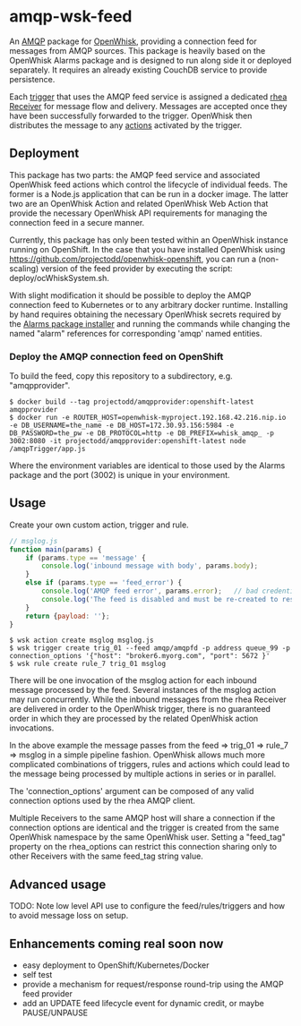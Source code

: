 # amqp-wsk-feed

An [AMQP](https://www.amqp.org/) package for [OpenWhisk](https://github.com/openwhisk/openwhisk), providing a connection feed for messages from AMQP sources.  This package is heavily based on the OpenWhisk Alarms package and is designed to run along side it or deployed separately.  It requires an already existing CouchDB service to provide persistence.

Each [trigger](https://github.com/openwhisk/openwhisk/blob/master/docs/triggers_rules.md) that uses the AMQP feed service is assigned a dedicated [rhea Receiver](https://github.com/grs/rhea#receiver) for message flow and delivery.  Messages are accepted once they have been successfully forwarded to the trigger.  OpenWhisk then distributes the message to any [actions](https://github.com/openwhisk/openwhisk/blob/master/docs/actions.md) activated by the trigger.

## Deployment

This package has two parts: the AMQP feed service and associated OpenWhisk feed actions which control the lifecycle of individual feeds.  The former is a Node.js application that can be run in a docker image.  The latter two are an OpenWhisk Action and related OpenWhisk Web Action that provide the necessary OpenWhisk API requirements for managing the connection feed in a secure manner.

Currently, this package has only been tested within an OpenWhisk instance running on OpenShift.  In the case that you have installed OpenWhisk using https://github.com/projectodd/openwhisk-openshift, you can run a (non-scaling) version of the feed provider by executing the script: deploy/ocWhiskSystem.sh.

With slight modification it should be possible to deploy the AMQP connection feed to Kubernetes or to any arbitrary docker runtime.  Installing by hand requires obtaining the necessary OpenWhisk secrets required by the [Alarms package installer](https://github.com/apache/incubator-openwhisk-package-alarms/blob/master/installCatalog.sh) and running the commands while changing the named "alarm" references for corresponding 'amqp' named entities.

### Deploy the AMQP connection feed on OpenShift

To build the feed, copy this repository to a subdirectory, e.g. "amqpprovider".

```
$ docker build --tag projectodd/amqpprovider:openshift-latest amqpprovider
$ docker run -e ROUTER_HOST=openwhisk-myproject.192.168.42.216.nip.io -e DB_USERNAME=the_name -e DB_HOST=172.30.93.156:5984 -e DB_PASSWORD=the_pw -e DB_PROTOCOL=http -e DB_PREFIX=whisk_amqp_ -p 3002:8080 -it projectodd/amqpprovider:openshift-latest node /amqpTrigger/app.js
```
Where the environment variables are identical to those used by the Alarms package and the port (3002) is unique in your environment.

## Usage

Create your own custom action, trigger and rule.

```js
// msglog.js
function main(params) {
    if (params.type == 'message' {
        console.log('inbound message with body', params.body);
    }
    else if (params.type == 'feed_error') {
        console.log('AMQP feed error', params.error);   // bad credentials, wrong address...
        console.log('The feed is disabled and must be re-created to resume');
    }
    return {payload: ''};
}
```

```
$ wsk action create msglog msglog.js
$ wsk trigger create trig_01 --feed amqp/amqpfd -p address queue_99 -p connection_options '{"host": "broker6.myorg.com", "port": 5672 }'
$ wsk rule create rule_7 trig_01 msglog
```

There will be one invocation of the msglog action for each inbound message processed by the feed.  Several instances of the msglog action may run concurrently.  While the inbound messages from the rhea Receiver are delivered in order to the OpenWhisk trigger, there is no guaranteed order in which they are processed by the related OpenWhisk action invocations.

In the above example the message passes from the feed => trig_01 => rule_7 => msglog in a simple pipeline fashion.  OpenWhisk allows much more complicated combinations of triggers, rules and actions which could lead to the message being processed by multiple actions in series or in parallel.

The 'connection_options' argument can be composed of any valid connection options used by the rhea AMQP client.

Multiple Receivers to the same AMQP host will share a connection if the connection options are identical and the trigger is created from the same OpenWhisk namespace by the same OpenWhisk user.  Setting a "feed_tag" property on the rhea_options can restrict this connection sharing only to other Receivers with the same feed_tag string value.

## Advanced usage

TODO: Note low level API use to configure the feed/rules/triggers and how to avoid message loss on setup.

## Enhancements coming real soon now

 - easy deployment to OpenShift/Kubernetes/Docker
 - self test
 - provide a mechanism for request/response round-trip using the AMQP feed provider
 - add an UPDATE feed lifecycle event for dynamic credit, or maybe PAUSE/UNPAUSE